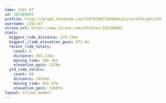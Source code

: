 ```yaml
---
name: Zibi 67
id: 101389603
profile: https://graph.facebook.com/2167978823369064/picture?height=256&width=256
username: zibi-67
strava_url: https://www.strava.com/athletes/101389603
stats:
  biggest_ride_distance: 179.73km
  biggest_climb_elevation_gain: 971.6m
  recent_ride_totals:
    count: 9
    distance: 395.13km
    moving_time: 18h 45m
    elevation_gain: 1376m
  ytd_ride_totals:
    count: 60
    distance: 1451km
    moving_time: 93h 57m
    elevation_gain: 13687m
layout: strava_member
--- 
```

